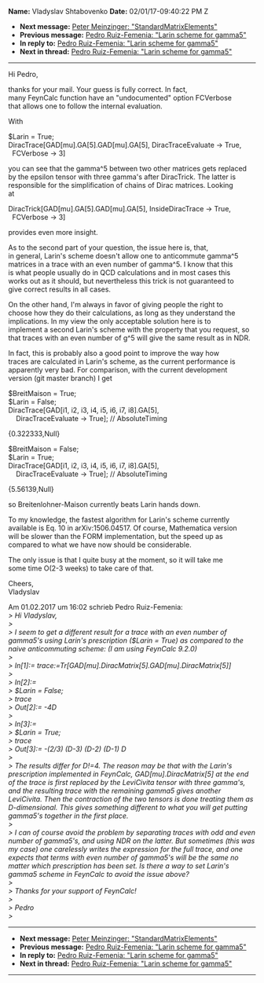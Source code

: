 **Name:** Vladyslav Shtabovenko
**Date:** 02/01/17-09:40:22 PM Z

  - **Next message:** [Peter Meinzinger:
    "StandardMatrixElements"](1207.html)
  - **Previous message:** [Pedro Ruiz-Femenia: "Larin scheme for
    gamma5"](1205.html)
  - **In reply to:** [Pedro Ruiz-Femenia: "Larin scheme for
    gamma5"](1205.html)
  - **Next in thread:** [Pedro Ruiz-Femenia: "Larin scheme for
    gamma5"](1209.html)

-----

Hi Pedro,  

thanks for your mail. Your guess is fully correct. In fact,  
many FeynCalc function have an "undocumented" option FCVerbose  
that allows one to follow the internal evaluation.  

With  

$Larin = True;  
DiracTrace[GAD[mu].GA[5].GAD[mu].GA[5],
DiracTraceEvaluate -\> True,  
  FCVerbose -\> 3]  

you can see that the gamma^5 between two other matrices gets replaced  
by the epsilon tensor with three gamma's after DiracTrick. The latter
is  
responsible for the simplification of chains of Dirac matrices.
Looking  
at  

DiracTrick[GAD[mu].GA[5].GAD[mu].GA[5],
InsideDiracTrace -\> True,  
  FCVerbose -\> 3]  

provides even more insight.  

As to the second part of your question, the issue here is, that,  
in general, Larin's scheme doesn't allow one to anticommute gamma^5  
matrices in a trace with an even number of gamma^5. I know that this  
is what people usually do in QCD calculations and in most cases this  
works out as it should, but nevertheless this trick is not guaranteed
to  
give correct results in all cases.  

On the other hand, I'm always in favor of giving people the right to  
choose how they do their calculations, as long as they understand the  
implications. In my view the only acceptable solution here is to  
implement a second Larin's scheme with the property that you request,
so  
that traces with an even number of g^5 will give the same result as in
NDR.  

In fact, this is probably also a good point to improve the way how  
traces are calculated in Larin's scheme, as the current performance is  
apparently very bad. For comparison, with the current development  
version (git master branch) I get  

$BreitMaison = True;  
$Larin = False;  
DiracTrace[GAD[i1, i2, i3, i4, i5, i6, i7,
i8].GA[5],  
    DiracTraceEvaluate -\> True]; // AbsoluteTiming  

{0.322333,Null}  

$BreitMaison = False;  
$Larin = True;  
DiracTrace[GAD[i1, i2, i3, i4, i5, i6, i7,
i8].GA[5],  
    DiracTraceEvaluate -\> True]; // AbsoluteTiming  

{5.56139,Null}  

so Breitenlohner-Maison currently beats Larin hands down.  

To my knowledge, the fastest algorithm for Larin's scheme currently  
available is Eq. 10 in arXiv:1506.04517. Of course, Mathematica
version  
will be slower than the FORM implementation, but the speed up as  
compared to what we have now should be considerable.  

The only issue is that I quite busy at the moment, so it will take me  
some time O(2-3 weeks) to take care of that.  

Cheers,  
Vladyslav  

Am 01.02.2017 um 16:02 schrieb Pedro Ruiz-Femenia:  
*\> Hi Vladyslav,*  
*\>*  
*\> I seem to get a different result for a trace with an even number of
gamma5's using Larin's prescription ($Larin = True) as compared to the
naive anticommuting scheme: (I am using FeynCalc 9.2.0)*  
*\>*  
*\> In[1]:=
trace:=Tr[GAD[mu].DiracMatrix[5].GAD[mu].DiracMatrix[5]]*  
*\>*  
*\> In[2]:=*  
*\> $Larin = False;*  
*\> trace*  
*\> Out[2]:= -4D*  
*\>*  
*\> In[3]:=*  
*\> $Larin = True;*  
*\> trace*  
*\> Out[3]:= -(2/3) (D-3) (D-2) (D-1) D*  
*\>*  
*\> The results differ for D\!=4. The reason may be that with the
Larin's prescription implemented in FeynCalc,
GAD[mu].DiracMatrix[5] at the end of the trace is first
replaced by the LeviCivita tensor with three gamma's, and the resulting
trace with the remaining gamma5 gives another LeviCivita. Then the
contraction of the two tensors is done treating them as D-dimensional.
This gives something different to what you will get putting gamma5's
together in the first place.*  
*\>*  
*\> I can of course avoid the problem by separating traces with odd and
even number of gamma5's, and using NDR on the latter. But sometimes
(this was my case) one carelessly writes the expression for the full
trace, and one expects that terms with even number of gamma5's will be
the same no matter which prescription has been set. Is there a way to
set Larin's gamma5 scheme in FeynCalc to avoid the issue above?*  
*\>*  
*\> Thanks for your support of FeynCalc\!*  
*\>*  
*\> Pedro*  
*\>*  

-----

  - **Next message:** [Peter Meinzinger:
    "StandardMatrixElements"](1207.html)
  - **Previous message:** [Pedro Ruiz-Femenia: "Larin scheme for
    gamma5"](1205.html)
  - **In reply to:** [Pedro Ruiz-Femenia: "Larin scheme for
    gamma5"](1205.html)
  - **Next in thread:** [Pedro Ruiz-Femenia: "Larin scheme for
    gamma5"](1209.html)

-----

